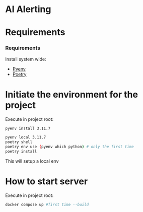 # AI Alerting

# Requirements

### Requirements

Install system wide:

-   [Pyenv](https://github.com/pyenv/pyenv)
-   [Poetry](https://python-poetry.org/docs/#installation)

# Initiate the environment for the project

Execute in project root:

```bash
pyenv install 3.11.7

pyenv local 3.11.7
poetry shell
poetry env use (pyenv which python) # only the first time
poetry install

```

This will setup a local env

# How to start server

Execute in project root:

```bash
docker compose up #first time --build
```
